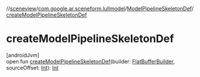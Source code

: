 //[sceneview](../../../index.md)/[com.google.ar.sceneform.lullmodel](../index.md)/[ModelPipelineSkeletonDef](index.md)/[createModelPipelineSkeletonDef](create-model-pipeline-skeleton-def.md)

# createModelPipelineSkeletonDef

[androidJvm]\
open fun [createModelPipelineSkeletonDef](create-model-pipeline-skeleton-def.md)(builder: [FlatBufferBuilder](../../com.google.flatbuffers/-flat-buffer-builder/index.md), sourceOffset: [Int](https://kotlinlang.org/api/latest/jvm/stdlib/kotlin/-int/index.html)): [Int](https://kotlinlang.org/api/latest/jvm/stdlib/kotlin/-int/index.html)
